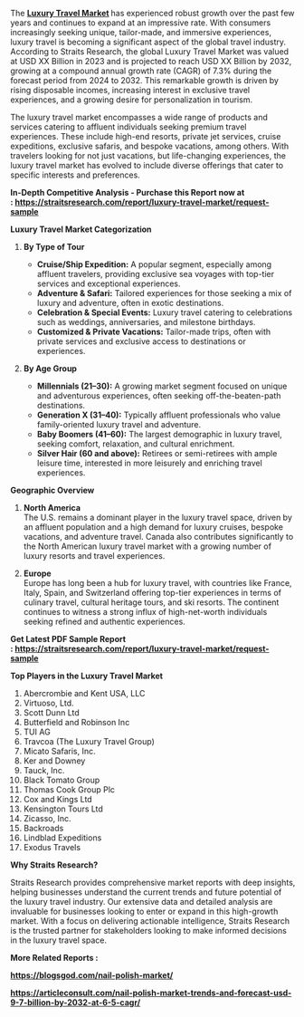 <p>The&nbsp;<strong><a href="https://straitsresearch.com/report/luxury-travel-market">Luxury Travel Market</a>&nbsp;</strong>has experienced robust growth over the past few years and continues to expand at an impressive rate. With consumers increasingly seeking unique, tailor-made, and immersive experiences, luxury travel is becoming a significant aspect of the global travel industry. According to Straits Research, the global Luxury Travel Market was valued at USD XX Billion in 2023 and is projected to reach USD XX Billion by 2032, growing at a compound annual growth rate (CAGR) of 7.3% during the forecast period from 2024 to 2032. This remarkable growth is driven by rising disposable incomes, increasing interest in exclusive travel experiences, and a growing desire for personalization in tourism.</p>
<p>The luxury travel market encompasses a wide range of products and services catering to affluent individuals seeking premium travel experiences. These include high-end resorts, private jet services, cruise expeditions, exclusive safaris, and bespoke vacations, among others. With travelers looking for not just vacations, but life-changing experiences, the luxury travel market has evolved to include diverse offerings that cater to specific interests and preferences.</p>
<p><strong>In-Depth Competitive Analysis - Purchase this Report now at :&nbsp;<a href="https://straitsresearch.com/report/luxury-travel-market/request-sample">https://straitsresearch.com/report/luxury-travel-market/request-sample</a>&nbsp;</strong></p>
<p><strong>Luxury Travel Market Categorization</strong></p>
<ol>
<li>
<p><strong>By Type of Tour</strong></p>
<ul>
<li><strong>Cruise/Ship Expedition:</strong>&nbsp;A popular segment, especially among affluent travelers, providing exclusive sea voyages with top-tier services and exceptional experiences.</li>
<li><strong>Adventure &amp; Safari:</strong>&nbsp;Tailored experiences for those seeking a mix of luxury and adventure, often in exotic destinations.</li>
<li><strong>Celebration &amp; Special Events:</strong>&nbsp;Luxury travel catering to celebrations such as weddings, anniversaries, and milestone birthdays.</li>
<li><strong>Customized &amp; Private Vacations:</strong>&nbsp;Tailor-made trips, often with private services and exclusive access to destinations or experiences.</li>
</ul>
</li>
<li>
<p><strong>By Age Group</strong></p>
<ul>
<li><strong>Millennials (21&ndash;30):</strong>&nbsp;A growing market segment focused on unique and adventurous experiences, often seeking off-the-beaten-path destinations.</li>
<li><strong>Generation X (31&ndash;40):</strong>&nbsp;Typically affluent professionals who value family-oriented luxury travel and adventure.</li>
<li><strong>Baby Boomers (41&ndash;60):</strong>&nbsp;The largest demographic in luxury travel, seeking comfort, relaxation, and cultural enrichment.</li>
<li><strong>Silver Hair (60 and above):</strong>&nbsp;Retirees or semi-retirees with ample leisure time, interested in more leisurely and enriching travel experiences.</li>
</ul>
</li>
</ol>
<p><strong>Geographic Overview</strong></p>
<ol>
<li>
<p><strong>North America</strong><br />The U.S. remains a dominant player in the luxury travel space, driven by an affluent population and a high demand for luxury cruises, bespoke vacations, and adventure travel. Canada also contributes significantly to the North American luxury travel market with a growing number of luxury resorts and travel experiences.</p>
</li>
<li>
<p><strong>Europe</strong><br />Europe has long been a hub for luxury travel, with countries like France, Italy, Spain, and Switzerland offering top-tier experiences in terms of culinary travel, cultural heritage tours, and ski resorts. The continent continues to witness a strong influx of high-net-worth individuals seeking refined and authentic experiences.</p>
</li>
</ol>
<p><strong>Get Latest PDF Sample Report :&nbsp;<a href="https://straitsresearch.com/report/luxury-travel-market/request-sample">https://straitsresearch.com/report/luxury-travel-market/request-sample</a>&nbsp;</strong></p>
<p><strong>Top Players in the Luxury Travel Market</strong></p>
<ol>
<li>Abercrombie and Kent USA, LLC</li>
<li>Virtuoso, Ltd.</li>
<li>Scott Dunn Ltd</li>
<li>Butterfield and Robinson Inc</li>
<li>TUI AG</li>
<li>Travcoa (The Luxury Travel Group)</li>
<li>Micato Safaris, Inc.</li>
<li>Ker and Downey</li>
<li>Tauck, Inc.</li>
<li>Black Tomato Group</li>
<li>Thomas Cook Group Plc</li>
<li>Cox and Kings Ltd</li>
<li>Kensington Tours Ltd</li>
<li>Zicasso, Inc.</li>
<li>Backroads</li>
<li>Lindblad Expeditions</li>
<li>Exodus Travels</li>
</ol>
<p><strong>Why Straits Research?</strong></p>
<p>Straits Research provides comprehensive market reports with deep insights, helping businesses understand the current trends and future potential of the luxury travel industry. Our extensive data and detailed analysis are invaluable for businesses looking to enter or expand in this high-growth market. With a focus on delivering actionable intelligence, Straits Research is the trusted partner for stakeholders looking to make informed decisions in the luxury travel space.</p>
<p><strong>More Related Reports :</strong></p>
<p><strong><a href="https://blogsgod.com/nail-polish-market/">https://blogsgod.com/nail-polish-market/</a></strong></p>
<p><strong><a href="https://articleconsult.com/nail-polish-market-trends-and-forecast-usd-9-7-billion-by-2032-at-6-5-cagr/">https://articleconsult.com/nail-polish-market-trends-and-forecast-usd-9-7-billion-by-2032-at-6-5-cagr/</a></strong></p>
